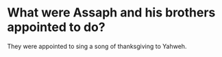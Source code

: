 # What were Assaph and his brothers appointed to do?

They were appointed to sing a song of thanksgiving to Yahweh.

